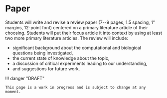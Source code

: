 # Paper

Students will write and revise a review paper (7--9 pages, 1.5 spacing, 1” margins, 12-point font) centered on a primary literature article of their choosing.
Students will put their focus article it into context by using at least two more primary literature articles.
The review will include:

-   significant background about the computational and biological questions being investigated,
-   the current state of knowledge about the topic,
-   a discussion of critical experiments leading to our understanding,
-   and suggestions for future work.

!!! danger "DRAFT"

    This page is a work in progress and is subject to change at any moment.
